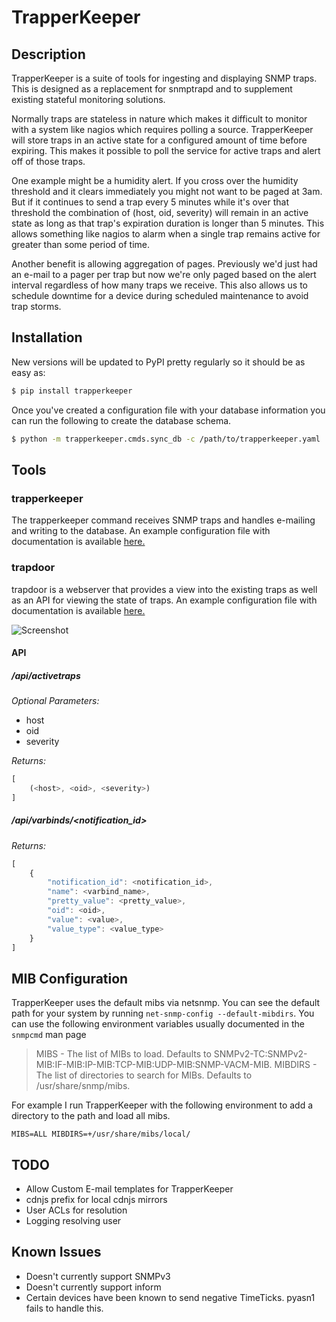 # TrapperKeeper

## Description
TrapperKeeper is a suite of tools for ingesting and displaying SNMP traps. This
is designed as a replacement for snmptrapd and to supplement existing stateful
monitoring solutions.

Normally traps are stateless in nature which makes it difficult to monitor with
a system like nagios which requires polling a source. TrapperKeeper will store
traps in an active state for a configured amount of time before expiring. This
makes it possible to poll the service for active traps and alert off of those
traps.

One example might be a humidity alert. If you cross over the humidity threshold
and it clears immediately you might not want to be paged at 3am. But if it
continues to send a trap every 5 minutes while it's over that threshold the
combination of (host, oid, severity) will remain in an active state as
long as that trap's expiration duration is longer than 5 minutes. This allows
something like nagios to alarm when a single trap remains active for greater
than some period of time.

Another benefit is allowing aggregation of pages. Previously we'd just had an
e-mail to a pager per trap but now we're only paged based on the alert interval
regardless of how many traps we receive. This also allows us to schedule
downtime for a device during scheduled maintenance to avoid trap storms.

## Installation

New versions will be updated to PyPI pretty regularly so it should be as easy
as:

```bash
$ pip install trapperkeeper
```

Once you've created a configuration file with your database information you
can run the following to create the database schema.

```bash
$ python -m trapperkeeper.cmds.sync_db -c /path/to/trapperkeeper.yaml
```
## Tools

### trapperkeeper

The trapperkeeper command receives SNMP traps and handles e-mailing and writing
to the database. An example configuration file with documentation is available [here.](conf/trapperkeeper.yaml)

### trapdoor

trapdoor is a webserver that provides a view into the existing traps as well as an
API for viewing the state of traps. An example configuration file with documentation is available [here.](conf/trapdoor.yaml)

![Screenshot](https://raw.githubusercontent.com/dropbox/trapperkeeper/master/images/trapdoor.png)

#### API

##### /api/activetraps
_*Optional Parameters:*_
 * host
 * oid
 * severity

_*Returns:*_
```javascript
[
    (<host>, <oid>, <severity>)
]
```

##### /api/varbinds/<notification_id>

_*Returns:*_
```javascript
[
    {
        "notification_id": <notification_id>,
        "name": <varbind_name>,
        "pretty_value": <pretty_value>,
        "oid": <oid>,
        "value": <value>,
        "value_type": <value_type>
    }
]
```
## MIB Configuration

TrapperKeeper uses the default mibs via netsnmp. You can see the default path for your system by running `net-snmp-config --default-mibdirs`. You can use the following environment variables usually documented in the `snmpcmd` man page

> MIBS - The list of MIBs to load. Defaults to SNMPv2-TC:SNMPv2-MIB:IF-MIB:IP-MIB:TCP-MIB:UDP-MIB:SNMP-VACM-MIB.
> MIBDIRS - The list of directories to search for MIBs. Defaults to /usr/share/snmp/mibs.

For example I run TrapperKeeper with the following environment to add a directory to the path and load all mibs.

`MIBS=ALL MIBDIRS=+/usr/share/mibs/local/`

## TODO

  * Allow Custom E-mail templates for TrapperKeeper
  * cdnjs prefix for local cdnjs mirrors
  * User ACLs for resolution
  * Logging resolving user

## Known Issues

  * Doesn't currently support SNMPv3
  * Doesn't currently support inform
  * Certain devices have been known to send negative TimeTicks. pyasn1 fails to handle this.
